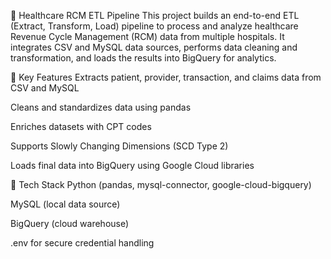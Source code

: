 🏥 Healthcare RCM ETL Pipeline
This project builds an end-to-end ETL (Extract, Transform, Load) pipeline to process and analyze healthcare Revenue Cycle Management (RCM) data from multiple hospitals. It integrates CSV and MySQL data sources, performs data cleaning and transformation, and loads the results into BigQuery for analytics.

🔧 Key Features
Extracts patient, provider, transaction, and claims data from CSV and MySQL

Cleans and standardizes data using pandas

Enriches datasets with CPT codes

Supports Slowly Changing Dimensions (SCD Type 2)

Loads final data into BigQuery using Google Cloud libraries

📁 Tech Stack
Python (pandas, mysql-connector, google-cloud-bigquery)

MySQL (local data source)

BigQuery (cloud warehouse)

.env for secure credential handling

